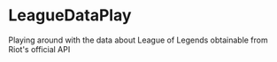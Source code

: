 # LeagueDataPlay
Playing around with the data about League of Legends obtainable from Riot's official API
